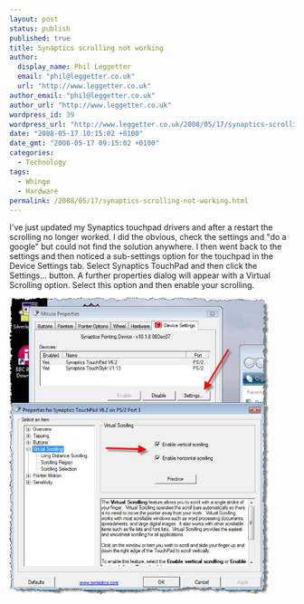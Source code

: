 ```yaml
---
layout: post
status: publish
published: true
title: Synaptics scrolling not working
author:
  display_name: Phil Leggetter
  email: "phil@leggetter.co.uk"
  url: "http://www.leggetter.co.uk"
author_email: "phil@leggetter.co.uk"
author_url: "http://www.leggetter.co.uk"
wordpress_id: 39
wordpress_url: "http://www.leggetter.co.uk/2008/05/17/synaptics-scrolling-not-working.html"
date: "2008-05-17 10:15:02 +0100"
date_gmt: "2008-05-17 09:15:02 +0100"
categories:
  - Technology
tags:
  - Whinge
  - Hardware
permalink: /2008/05/17/synaptics-scrolling-not-working.html
---
```


<p>I've just updated my Synaptics touchpad drivers and after a restart the scrolling no longer worked. I did the obvious, check the settings and "do a google" but could not find the solution anywhere. I then went back to the settings and then noticed a sub-settings option for the touchpad in the Device Settings tab. Select Synaptics TouchPad and then click the Settings...  button. A further properties dialog will appear with a Virtual Scrolling option. Select this option and then enable your scrolling.</p>
<p><a href="/wp-content/uploads/2008/05/devicesettings.jpg"><img src="/wp-content/uploads/2008/05/devicesettings.jpg" alt="Synaptics Touchpad device settings" height="524" width="458" /></a></p>
